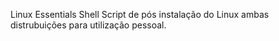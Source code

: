 Linux Essentials
Shell Script de pós instalação do Linux ambas distrubuições para utilização pessoal.

